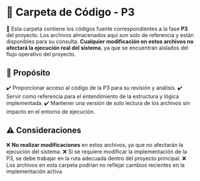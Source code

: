 # 📂 Carpeta de Código - P3

🔹 Esta carpeta contiene los códigos fuente correspondientes a la fase **P3** del proyecto. Los archivos almacenados aquí son solo de referencia y están disponibles para su consulta. **Cualquier modificación en estos archivos no afectará la ejecución real del sistema**, ya que se encuentran aislados del flujo operativo del proyecto.

## 🎯 Propósito

✔️ Proporcionar acceso al código de la P3 para su revisión y análisis.
✔️ Servir como referencia para el entendimiento de la estructura y lógica implementada.
✔️ Mantener una versión de solo lectura de los archivos sin impacto en el entorno de ejecución.

## ⚠️ Consideraciones

❌ **No realizar modificaciones** en estos archivos, ya que no afectarán la ejecución del sistema.
❌ Si se requiere modificar la implementación de la P3, se debe trabajar en la ruta adecuada dentro del proyecto principal.
❌ Los archivos en esta carpeta podrían no reflejar cambios recientes en la implementación activa.